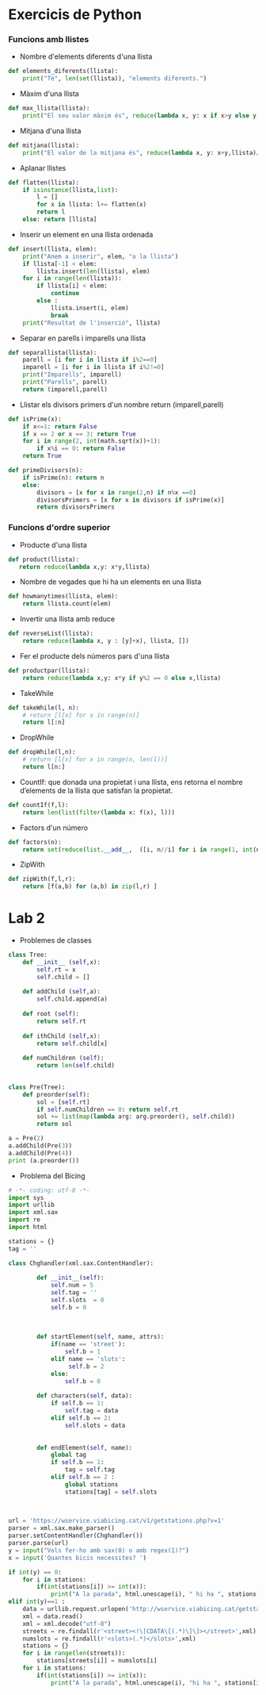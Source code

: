 
# Exercicis de Python
### Funcions amb llistes
- Nombre d'elements diferents d'una llista
```python
def elements_diferents(llista):
    print("Té", len(set(llista)), "elements diferents.")
```  
- Màxim d'una llista
```python    
def max_llista(llista):
    print("El seu valor màxim és", reduce(lambda x, y: x if x>y else y, llista))
```
- Mitjana d'una llista
```python
def mitjana(llista):
    print("El valor de la mitjana és", reduce(lambda x, y: x+y,llista)/ len(llista))
```
- Aplanar llistes
```python
def flatten(llista):
    if isinstance(llista,list):
        l = []
        for x in llista: l+= flatten(x)
        return l
    else: return [llista]
```

- Inserir un element en una llista ordenada
```python
def insert(llista, elem):
    print("Anem a inserir", elem, "a la llista")
    if llista[-1] < elem:
        llista.insert(len(llista), elem)
    for i in range(len(llista)):
        if llista[i] < elem:
            continue
        else :
            llista.insert(i, elem)
            break
    print("Resultat de l'inserció", llista)
```
- Separar en parells i imparells una llista
```python
def separallista(llista):
    parell = [i for i in llista if i%2==0]
    imparell = [i for i in llista if i%2!=0]
    print("Imparells", imparell)
    print("Parells", parell)
    return (imparell,parell)
```
- Llistar els divisors primers d'un nombre
    return (imparell,parell)
```python
def isPrime(x):
    if x<=1: return False
    if x == 2 or x == 3: return True
    for i in range(2, int(math.sqrt(x))+1):
        if x%i == 0: return False
    return True

def primeDivisors(n):
    if isPrime(n): return n
    else:
        divisors = [x for x in range(2,n) if n%x ==0]
        divisorsPrimers = [x for x in divisors if isPrime(x)]
        return divisorsPrimers
```
### Funcions d'ordre superior
- Producte d'una llista
```python
def product(llista):
   return reduce(lambda x,y: x*y,llista)
```
- Nombre de vegades que hi ha un elements en una llista
```python
def howmanytimes(llista, elem):
    return llista.count(elem)
```
- Invertir una llista amb reduce 
```python 
def reverseList(llista):
    return reduce(lambda x, y : [y]+x), llista, [])
```

- Fer el producte dels números pars d'una llista
```python
def productpar(llista):
    return reduce(lambda x,y: x*y if y%2 == 0 else x,llista)
```
- TakeWhile
```python 
def takeWhile(l, n):
    # return [l[x] for x in range(n)]
    return l[:n]
```

- DropWhile
```python 
def dropWhile(l,n):
    # return [l[x] for x in range(n, len(l))]
    return l[n:]

```

- CountIf: que donada una propietat i una llista, ens retorna
el nombre d’elements de la llista que satisfan la propietat. 
```python 
def countIf(f,l):
    return len(list(filter(lambda x: f(x), l)))
```

- Factors d'un número
```python 
def factors(n):    
    return set(reduce(list.__add__,  ([i, n//i] for i in range(1, int(n*0.5) + 1) if not n % i)))
```

-  ZipWith
```python 
def zipWith(f,l,r):
    return [f(a,b) for (a,b) in zip(l,r) ] 
```



# Lab 2
- Problemes de classes
```python
class Tree:
    def __init__ (self,x):
        self.rt = x
        self.child = []
        
    def addChild (self,a):
        self.child.append(a)
        
    def root (self):
        return self.rt
    
    def ithChild (self,x):
        return self.child[x]
    
    def numChildren (self):
        return len(self.child)

   
class Pre(Tree):
    def preorder(self):
        sol = [self.rt]
        if self.numChildren == 0: return self.rt
        sol += list(map(lambda arg: arg.preorder(), self.child))
        return sol

a = Pre(2)
a.addChild(Pre(3))
a.addChild(Pre(4))
print (a.preorder())

```
- Problema del Bicing 
```python 
# -*- coding: utf-8 -*-
import sys 
import urllib
import xml.sax 
import re 
import html

stations = {}
tag = ''

class Chghandler(xml.sax.ContentHandler): 
 
        def __init__(self):
            self.num = 5
            self.tag = ''
            self.slots  = 0
            self.b = 0
           
            
            
        def startElement(self, name, attrs):
            if(name == 'street'):
                self.b = 1
            elif name == 'slots':
                 self.b = 2
            else: 
                self.b = 0
               
        def characters(self, data):
            if self.b == 1:
                self.tag = data
            elif self.b == 2:
                self.slots = data
                
            
        def endElement(self, name):
            global tag
            if self.b == 1:
                tag = self.tag
            elif self.b == 2 :
                global stations
                stations[tag] = self.slots
          
         

url = 'https://wservice.viabicing.cat/v1/getstations.php?v=1'
parser = xml.sax.make_parser()
parser.setContentHandler(Chghandler())
parser.parse(url)
y = input("Vols fer-ho amb sax(0) o amb regex(1)?")
x = input('Quantes bicis necessites? ')

if int(y) == 0:
    for i in stations:
        if(int(stations[i]) >= int(x)):
            print("A la parada", html.unescape(i), " hi ha ", stations[i], " bicis disponibles.")
elif int(y)==1 :
    data = urllib.request.urlopen('http://wservice.viabicing.cat/getstations.php?v=1')
    xml = data.read()
    xml = xml.decode("utf-8")
    streets = re.findall(r'<street><!\[CDATA\[(.*)\]\]></street>',xml)
    numslots = re.findall(r'<slots>(.*)</slots>',xml)
    stations = {}
    for i in range(len(streets)):
        stations[streets[i]] = numslots[i]
    for i in stations:
        if(int(stations[i]) >= int(x)): 
            print("A la parada", html.unescape(i), "hi ha ", stations[i]," bicis disponibles." )

```
       
